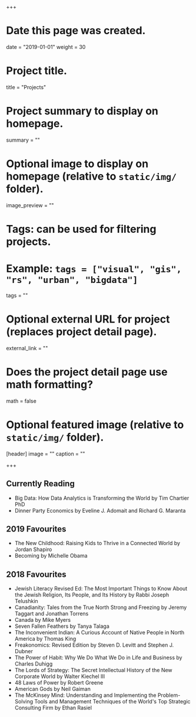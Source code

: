 +++
# Date this page was created.
date = "2019-01-01"
weight = 30
# Project title.
title = "Projects"

# Project summary to display on homepage.
summary = ""

# Optional image to display on homepage (relative to `static/img/` folder).
image_preview = ""

# Tags: can be used for filtering projects.
# Example: `tags = ["visual", "gis", "rs", "urban", "bigdata"]`
tags = ""

# Optional external URL for project (replaces project detail page).
external_link = ""

# Does the project detail page use math formatting?
math = false

# Optional featured image (relative to `static/img/` folder).
[header]
image = ""
caption = ""

+++

## Currently Reading
- Big Data: How Data Analytics is Transforming the World by Tim Chartier PhD
- Dinner Party Economics by Eveline J. Adomait and Richard G. Maranta
## 2019 Favourites
- The New Childhood: Raising Kids to Thrive in a Connected World by Jordan Shapiro
- Becoming by Michelle Obama

## 2018 Favourites
- Jewish Literacy Revised Ed: The Most Important Things to Know About the Jewish Religion, Its People, and Its History by Rabbi Joseph Telushkin
- Canadianity: Tales from the True North Strong and Freezing by Jeremy Taggart and Jonathan Torrens
- Canada by Mike Myers
- Seven Fallen Feathers by Tanya Talaga
- The Inconvenient Indian: A Curious Account of Native People in North America by Thomas King
- Freakonomics: Revised Edition by Steven D. Levitt and Stephen J. Dubner
- The Power of Habit: Why We Do What We Do in Life and Business by Charles Duhigg
- The Lords of Strategy: The Secret Intellectual History of the New Corporate World by Walter Kiechel III
- 48 Laws of Power by Robert Greene
- American Gods by Neil Gaiman
- The McKinsey Mind: Understanding and Implementing the Problem-Solving Tools and Management Techniques of the World's Top Strategic Consulting Firm by Ethan Rasiel
